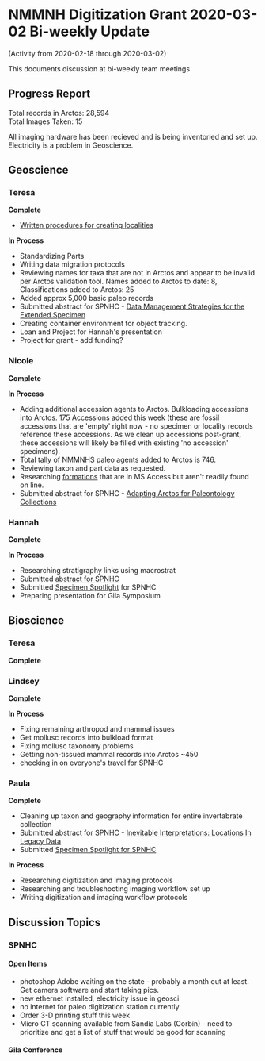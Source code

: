 # NMMNH Digitization Grant 2020-03-02 Bi-weekly Update
(Activity from 2020-02-18 through 2020-03-02)

This documents discussion at bi-weekly team meetings

## Progress Report

Total records in Arctos: 28,594  
Total Images Taken: 15

All imaging hardware has been recieved and is being inventoried and set up. Electricity is a problem in Geoscience.

## Geoscience
### Teresa
**Complete**
 - [Written procedures for creating localities](https://github.com/ArctosDB/data-migration/blob/master/NMMNH/NMMNH_New_Locality.markdown)
 
**In Process**
 - Standardizing Parts
 - Writing data migration protocols
 - Reviewing names for taxa that are not in Arctos and appear to be invalid per Arctos validation tool. Names added to Arctos to date: 8, Classifications added to Arctos: 25
 - Added approx 5,000 basic paleo records
 - Submitted abstract for SPNHC - [Data Management Strategies for the Extended Specimen](https://github.com/ArctosDB/SPNHC/issues/33#issuecomment-586483125)
 - Creating container environment for object tracking.
 - Loan and Project for Hannah's presentation
 - Project for grant - add funding?
 
### Nicole
**Complete**

 
 **In Process**
 - Adding additional accession agents to Arctos. Bulkloading accessions into Arctos. 175 Accessions added this week (these are fossil accessions that are 'empty' right now - no specimen or locality records reference these accessions. As we clean up accessions post-grant, these accessions will likely be filled with existing 'no accession' specimens).
 - Total tally of NMMNHS paleo agents added to Arctos is 746.
 - Reviewing taxon and part data as requested.
 - Researching [formations](https://github.com/ArctosDB/data-migration/issues/175#issuecomment-567642337) that are in MS Access but aren't readily found on line.
 - Submitted abstract for SPNHC - [Adapting Arctos for Paleontology Collections](https://github.com/ArctosDB/SPNHC/issues/37#issuecomment-585845604)

### Hannah
**Complete**


**In Process**
 - Researching stratigraphy links using macrostrat
 - Submitted [abstract for SPNHC](https://github.com/ArctosDB/SPNHC/issues/35)
 - Submitted [Specimen Spotlight](https://github.com/ArctosDB/SPNHC/issues/31#issuecomment-586609361) for SPNHC
 - Preparing presentation for Gila Symposium
 
## Bioscience
### Teresa
**Complete**

 
### Lindsey
**Complete**


**In Process**
 - Fixing remaining arthropod and mammal issues
 - Get mollusc records into bulkload format
 - Fixing mollusc taxonomy problems
 - Getting non-tissued mammal records into Arctos ~450
 - checking in on everyone's travel for SPNHC
 
 
### Paula
 **Complete**
  - Cleaning up taxon and geography information for entire invertabrate collection
  - Submitted abstract for SPNHC - [Inevitable Interpretations: Locations In Legacy Data](https://github.com/ArctosDB/SPNHC/issues/27#issuecomment-586406081)
 - Submitted [Specimen Spotlight for SPNHC](https://github.com/ArctosDB/SPNHC/issues/31#issuecomment-587505968)
 
 **In Process**
 - Researching digitization and imaging protocols
 - Researching and troubleshooting imaging workflow set up
 - Writing digitization and imaging workflow protocols
 
## Discussion Topics

### SPNHC


#### Open Items
- photoshop Adobe waiting on the state - probably a month out at least. Get camera software and start taking pics.
- new ethernet installed, electricity issue in geosci
- no internet for paleo digitization station currently
- Order 3-D printing stuff this week
- Micro CT scanning available from Sandia Labs (Corbin) - need to prioritize and get a list of stuff that would be good for scanning

#### Gila Conference
